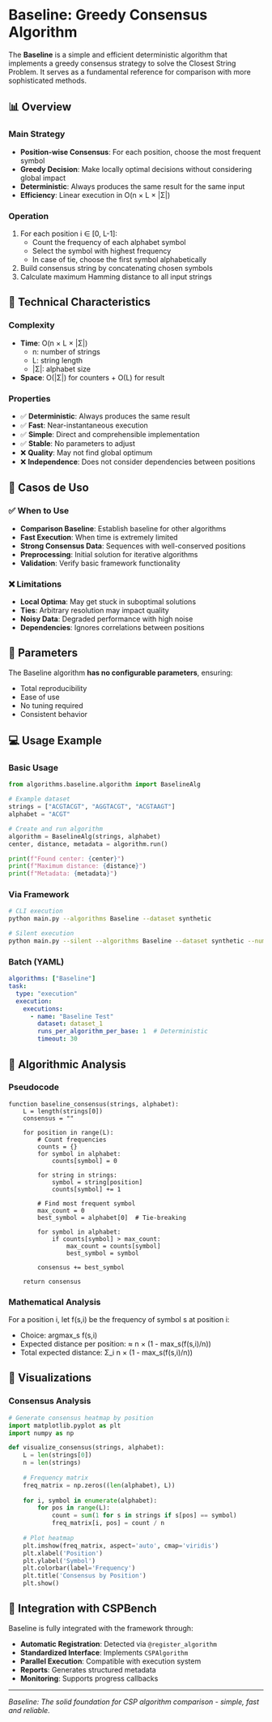 # Baseline: Greedy Consensus Algorithm

The **Baseline** is a simple and efficient deterministic algorithm that implements a greedy consensus strategy to solve the Closest String Problem. It serves as a fundamental reference for comparison with more sophisticated methods.

## 📊 Overview

### **Main Strategy**
- **Position-wise Consensus**: For each position, choose the most frequent symbol
- **Greedy Decision**: Make locally optimal decisions without considering global impact
- **Deterministic**: Always produces the same result for the same input
- **Efficiency**: Linear execution in O(n × L × |Σ|)

### **Operation**
1. For each position i ∈ [0, L-1]:
   - Count the frequency of each alphabet symbol
   - Select the symbol with highest frequency
   - In case of tie, choose the first symbol alphabetically
2. Build consensus string by concatenating chosen symbols
3. Calculate maximum Hamming distance to all input strings

## 🔧 Technical Characteristics

### **Complexity**
- **Time**: O(n × L × |Σ|)
  - n: number of strings
  - L: string length  
  - |Σ|: alphabet size
- **Space**: O(|Σ|) for counters + O(L) for result

### **Properties**
- ✅ **Deterministic**: Always produces the same result
- ✅ **Fast**: Near-instantaneous execution
- ✅ **Simple**: Direct and comprehensible implementation
- ✅ **Stable**: No parameters to adjust
- ❌ **Quality**: May not find global optimum
- ❌ **Independence**: Does not consider dependencies between positions

## 🎯 Casos de Uso

### **✅ When to Use**
- **Comparison Baseline**: Establish baseline for other algorithms
- **Fast Execution**: When time is extremely limited
- **Strong Consensus Data**: Sequences with well-conserved positions
- **Preprocessing**: Initial solution for iterative algorithms
- **Validation**: Verify basic framework functionality

### **❌ Limitations**
- **Local Optima**: May get stuck in suboptimal solutions
- **Ties**: Arbitrary resolution may impact quality
- **Noisy Data**: Degraded performance with high noise
- **Dependencies**: Ignores correlations between positions

## 🧮 Parameters

The Baseline algorithm **has no configurable parameters**, ensuring:
- Total reproducibility
- Ease of use
- No tuning required
- Consistent behavior

## 💻 Usage Example

### **Basic Usage**
```python
from algorithms.baseline.algorithm import BaselineAlg

# Example dataset
strings = ["ACGTACGT", "AGGTACGT", "ACGTAAGT"]
alphabet = "ACGT"

# Create and run algorithm
algorithm = BaselineAlg(strings, alphabet)
center, distance, metadata = algorithm.run()

print(f"Found center: {center}")
print(f"Maximum distance: {distance}")
print(f"Metadata: {metadata}")
```

### **Via Framework**
```bash
# CLI execution
python main.py --algorithms Baseline --dataset synthetic

# Silent execution
python main.py --silent --algorithms Baseline --dataset synthetic --num-execs 1
```

### **Batch (YAML)**
```yaml
algorithms: ["Baseline"]
task:
  type: "execution"
  execution:
    executions:
      - name: "Baseline Test"
        dataset: dataset_1
        runs_per_algorithm_per_base: 1  # Deterministic
        timeout: 30
```

## 🔬 Algorithmic Analysis

### **Pseudocode**
```
function baseline_consensus(strings, alphabet):
    L = length(strings[0])
    consensus = ""
    
    for position in range(L):
        # Count frequencies
        counts = {}
        for symbol in alphabet:
            counts[symbol] = 0
        
        for string in strings:
            symbol = string[position]
            counts[symbol] += 1
        
        # Find most frequent symbol
        max_count = 0
        best_symbol = alphabet[0]  # Tie-breaking
        
        for symbol in alphabet:
            if counts[symbol] > max_count:
                max_count = counts[symbol]
                best_symbol = symbol
        
        consensus += best_symbol
    
    return consensus
```

### **Mathematical Analysis**
For a position i, let f(s,i) be the frequency of symbol s at position i:
- Choice: argmax_s f(s,i)
- Expected distance per position: ≈ n × (1 - max_s(f(s,i)/n))
- Total expected distance: Σ_i n × (1 - max_s(f(s,i)/n))

## 🎨 Visualizations

### **Consensus Analysis**
```python
# Generate consensus heatmap by position
import matplotlib.pyplot as plt
import numpy as np

def visualize_consensus(strings, alphabet):
    L = len(strings[0])
    n = len(strings)
    
    # Frequency matrix
    freq_matrix = np.zeros((len(alphabet), L))
    
    for i, symbol in enumerate(alphabet):
        for pos in range(L):
            count = sum(1 for s in strings if s[pos] == symbol)
            freq_matrix[i, pos] = count / n
    
    # Plot heatmap
    plt.imshow(freq_matrix, aspect='auto', cmap='viridis')
    plt.xlabel('Position')
    plt.ylabel('Symbol')
    plt.colorbar(label='Frequency')
    plt.title('Consensus by Position')
    plt.show()
```

## 🔗 Integration with CSPBench

Baseline is fully integrated with the framework through:

- **Automatic Registration**: Detected via `@register_algorithm`
- **Standardized Interface**: Implements `CSPAlgorithm`
- **Parallel Execution**: Compatible with execution system
- **Reports**: Generates structured metadata
- **Monitoring**: Supports progress callbacks

---

*Baseline: The solid foundation for CSP algorithm comparison - simple, fast and reliable.*
